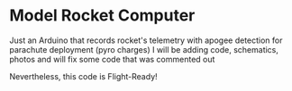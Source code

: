 # Model Rocket Computer
Just an Arduino that records rocket's telemetry with apogee detection for parachute deployment (pyro charges)
I will be adding code, schematics, photos and will fix some code that was commented out

Nevertheless, this code is Flight-Ready!
